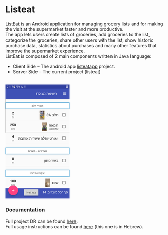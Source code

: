 # Listeat

ListEat is an Android application for managing grocery lists and for making the visit at the supermarket faster and more productive.
<br>
The app lets users create lists of groceries, add groceries to the list, categorize the groceries, share other users with the list, show historic purchase data, statistics about purchases and many other features that improve the supermarket experience.
<br>
ListEat is composed of 2 main components written in Java language:
* Client Side – The android app [listeatapp](https://github.com/edibusl/listeatapp) project.
* Server Side – The current project (listeat)
<br><br>

<img src="https://github.com/edibusl/listeat/blob/master/res/screenshot_app.png" alt="drawing" width="200"/>



<br>

### Documentation
Full project DR can be found [here](https://docs.google.com/document/d/1F5KcTGH132jbna5VnG8U60d8pSnDqnSiwcFbVaLQBqc/edit?usp=sharing).
<br>
Full usage instructions can be found [here](https://docs.google.com/document/d/1icI-KCuVskpxpcb1JLeRGHXunUbtcQjWR-o8n11SJko) (this one is in Hebrew).
